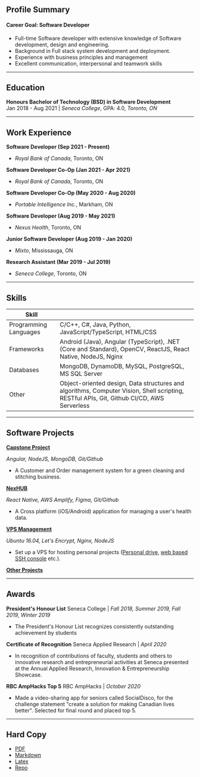 ## Profile Summary
#### Career Goal: Software Developer
- Full-time Software developer with extensive knowledge of Software development, design and engineering.
- Background in Full stack system development and deployment.
- Experience with business principles and management
- Excellent communication, interpersonal and teamwork skills

---
## Education
**Honours Bachelor of Technology (BSD) in Software Development**  
Jan 2018 - Aug 2021 | _Seneca College_, GPA: 4.0, _Toronto, ON_

---
## Work Experience
**Software Developer (Sep 2021 - Present)**

 - _Royal Bank of Canada_, Toronto, ON

**Software Developer Co-Op (Jan 2021 - Apr 2021)**

 - _Royal Bank of Canada_, Toronto, ON

**Software Developer Co-Op (May 2020 - Aug 2020)**

 - _Portable Intelligence Inc._, Markham, ON

**Software Developer (Aug 2019 - May 2021)**

 - _Nexus Health_, Toronto, ON

**Junior Software Developer (Aug 2019 - Jan 2020)**

 - _Mixto_, Mississauga, ON

**Research Assistant (Mar 2019 - Jul 2019)**

 - _Seneca College_, Toronto, ON

---
## Skills

Skill ||
---|---
Programming Languages | C/C++, C#, Java, Python, JavaScript/TypeScript, HTML/CSS
Frameworks | Android (Java), Angular (TypeScript), .NET (Core and Standard), OpenCV, ReactJS, React Native, NodeJS, Nginx
Databases | MongoDB, DynamoDB, MySQL, PostgreSQL, MS SQL Server
Other | Object-oriented design, Data structures and algorithms, Computer Vision, Shell scripting, RESTful APIs, Git, Github CI/CD, AWS Serverless

---
## Software Projects

**[Capstone Project](https://github.com/arshwaraich/Store_Management_App)**

_Angular, NodeJS, MongoDB, Git/Github_

- A Customer and Order management system for a green cleaning and stitching business.

**[NexHUB](https://nexid.nexushealth.ca)**

_React Native, AWS Amplify, Figma, Git/Github_

- A Cross platform (iOS/Android) application for managing a user's health data.

**[VPS Management](#)**

_Ubuntu 16.04, Let's Encrypt, Nginx, NodeJS_

- Set up a VPS for hosting personal projects ([Personal drive](https://github.com/arshwaraich/Drive), [web based SSH console](#) etc.).  
  
**[Other Projects](https://github.com/arshwaraich)**

---
## Awards

**President's Honour List**
Seneca College | _Fall 2018, Summer 2019, Fall 2019, Winter 2019_

- The President's Honour List recognizes consistently outstanding achievement by students

**Certificate of Recognition**
Seneca Applied Research | _April 2020_

- In recognition of contributions of faculty, students and others to innovative research and entrepreneurial activities at Seneca presented at the Annual Applied Research, Innovation & Entrepreneurship Showcase.

**RBC AmpHacks Top 5**
RBC AmpHacks | _October 2020_

- Made a video-sharing app for seniors called SocialDisco, for the challenge statement "create a solution for making Canadian lives better". Selected for final round and placed top 5.

---
## Hard Copy
- [PDF](https://github.com/arshwaraich/Resume/blob/master/resume.pdf)
- [Markdown](https://github.com/arshwaraich/Resume/blob/master/README.md)
- [Latex](https://github.com/arshwaraich/Resume/blob/master/LaTeX)
- [Repo](https://github.com/arshwaraich/Resume/)
